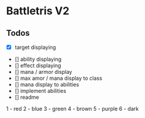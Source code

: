 # Battletris V2

## Todos

- [x] target displaying
- [] ability displaying
- [] effect displaying
- [] mana / armor display
- [] max amor / mana display to class
- [] mana display to abilities
- [] implement abilities
- [] readme

1 - red
2 - blue
3 - green
4 - brown
5 - purple
6 - dark
